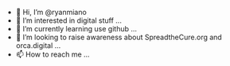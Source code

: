 - 👋 Hi, I’m @ryanmiano
- 👀 I’m interested in digital stuff ...
- 🌱 I’m currently learning use github ...
- 💞️ I’m looking to raise awareness about SpreadtheCure.org and orca.digital ...
- 📫 How to reach me ...

<!---
ryanmiano/ryanmiano is a ✨ special ✨ repository because its `README.md` (this file) appears on your GitHub profile.
You can click the Preview link to take a look at your changes.
--->
